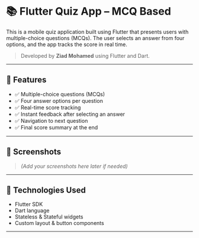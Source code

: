 # 📚 Flutter Quiz App – MCQ Based

This is a mobile quiz application built using Flutter that presents users with multiple-choice questions (MCQs). The user selects an answer from four options, and the app tracks the score in real time.

> Developed by **Ziad Mohamed** using Flutter and Dart.

---

## 🧠 Features

- ✅ Multiple-choice questions (MCQs)
- ✅ Four answer options per question
- ✅ Real-time score tracking
- ✅ Instant feedback after selecting an answer
- ✅ Navigation to next question
- ✅ Final score summary at the end

---

## 📱 Screenshots

> *(Add your screenshots here later if needed)*

---

## 🧰 Technologies Used

- Flutter SDK
- Dart language
- Stateless & Stateful widgets
- Custom layout & button components

---



